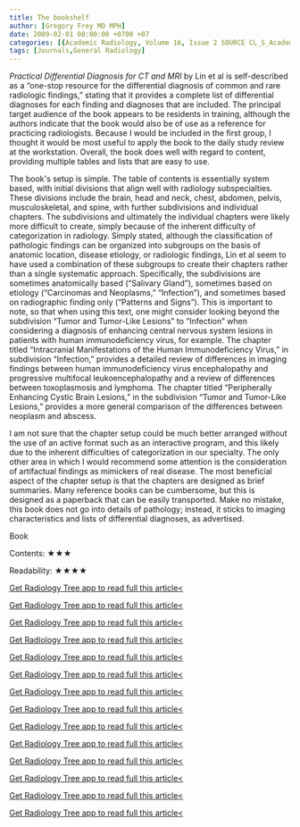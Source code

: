 ```yaml
---
title: The bookshelf
author: [Gregory Frey MD MPH]
date: 2009-02-01 00:00:00 +0700 +07
categories: [{Academic Radiology, Volume 16, Issue 2 SOURCE CL_S_AcademicRadiologyVolume16Issue2 1}]
tags: [Journals,General Radiology]
---
```

_Practical Differential Diagnosis for CT and MRI_ by Lin et al is self-described as a “one-stop resource for the differential diagnosis of common and rare radiologic findings,” stating that it provides a complete list of differential diagnoses for each finding and diagnoses that are included. The principal target audience of the book appears to be residents in training, although the authors indicate that the book would also be of use as a reference for practicing radiologists. Because I would be included in the first group, I thought it would be most useful to apply the book to the daily study review at the workstation. Overall, the book does well with regard to content, providing multiple tables and lists that are easy to use.

The book's setup is simple. The table of contents is essentially system based, with initial divisions that align well with radiology subspecialties. These divisions include the brain, head and neck, chest, abdomen, pelvis, musculoskeletal, and spine, with further subdivisions and individual chapters. The subdivisions and ultimately the individual chapters were likely more difficult to create, simply because of the inherent difficulty of categorization in radiology. Simply stated, although the classification of pathologic findings can be organized into subgroups on the basis of anatomic location, disease etiology, or radiologic findings, Lin et al seem to have used a combination of these subgroups to create their chapters rather than a single systematic approach. Specifically, the subdivisions are sometimes anatomically based (“Salivary Gland”), sometimes based on etiology (“Carcinomas and Neoplasms,” “Infection”), and sometimes based on radiographic finding only (“Patterns and Signs”). This is important to note, so that when using this text, one might consider looking beyond the subdivision “Tumor and Tumor-Like Lesions” to “Infection” when considering a diagnosis of enhancing central nervous system lesions in patients with human immunodeficiency virus, for example. The chapter titled “Intracranial Manifestations of the Human Immunodeficiency Virus,” in subdivision “Infection,” provides a detailed review of differences in imaging findings between human immunodeficiency virus encephalopathy and progressive multifocal leukoencephalopathy and a review of differences between toxoplasmosis and lymphoma. The chapter titled “Peripherally Enhancing Cystic Brain Lesions,” in the subdivision “Tumor and Tumor-Like Lesions,” provides a more general comparison of the differences between neoplasm and abscess.

I am not sure that the chapter setup could be much better arranged without the use of an active format such as an interactive program, and this likely due to the inherent difficulties of categorization in our specialty. The only other area in which I would recommend some attention is the consideration of artifactual findings as mimickers of real disease. The most beneficial aspect of the chapter setup is that the chapters are designed as brief summaries. Many reference books can be cumbersome, but this is designed as a paperback that can be easily transported. Make no mistake, this book does not go into details of pathology; instead, it sticks to imaging characteristics and lists of differential diagnoses, as advertised.

Book

Contents: ★★★

Readability: ★★★★

[Get Radiology Tree app to read full this article<](https://clinicalpub.com/app)

[Get Radiology Tree app to read full this article<](https://clinicalpub.com/app)

[Get Radiology Tree app to read full this article<](https://clinicalpub.com/app)

[Get Radiology Tree app to read full this article<](https://clinicalpub.com/app)

[Get Radiology Tree app to read full this article<](https://clinicalpub.com/app)

[Get Radiology Tree app to read full this article<](https://clinicalpub.com/app)

[Get Radiology Tree app to read full this article<](https://clinicalpub.com/app)

[Get Radiology Tree app to read full this article<](https://clinicalpub.com/app)

[Get Radiology Tree app to read full this article<](https://clinicalpub.com/app)

[Get Radiology Tree app to read full this article<](https://clinicalpub.com/app)

[Get Radiology Tree app to read full this article<](https://clinicalpub.com/app)

[Get Radiology Tree app to read full this article<](https://clinicalpub.com/app)

[Get Radiology Tree app to read full this article<](https://clinicalpub.com/app)

[Get Radiology Tree app to read full this article<](https://clinicalpub.com/app)